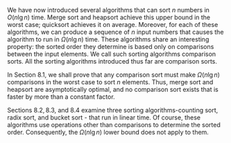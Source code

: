 We have now introduced several algorithms that can sort $n$ numbers in $O(n \lg n)$ time. Merge sort and heapsort achieve this upper bound in the worst case; quicksort achieves it on average. Moreover, for each of these algorithms, we can produce a sequence of $n$ input numbers that causes the algorithm to run in $\Omega(n \lg n)$ time.
These algorithms share an interesting property: the sorted order they determine is based only on comparisons between the input elements. We call such sorting algorithms comparison sorts. All the sorting algorithms introduced thus far are comparison sorts.

In Section 8.1, we shall prove that any comparison sort must make $\Omega(n \lg n)$ comparisons in the worst case to sort $n$ elements. Thus, merge sort and heapsort are asymptotically optimal, and no comparison sort exists that is faster by more than a constant factor.

Sections $8.2,8.3$, and 8.4 examine three sorting algorithms-counting sort, radix sort, and bucket sort - that run in linear time. Of course, these algorithms use operations other than comparisons to determine the sorted order. Consequently, the $\Omega(n \lg n)$ lower bound does not apply to them.